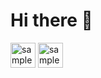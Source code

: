 # Hi there  👊

<img alt="sample" width="40" src=https://github.com/user-attachments/assets/f8cbb411-b7f4-47a1-8b68-705cb96053fa>
<img alt="sample" width="40" src=https://github.com/user-attachments/assets/c9aff6ce-4de8-4054-8831-972f02a17689>


